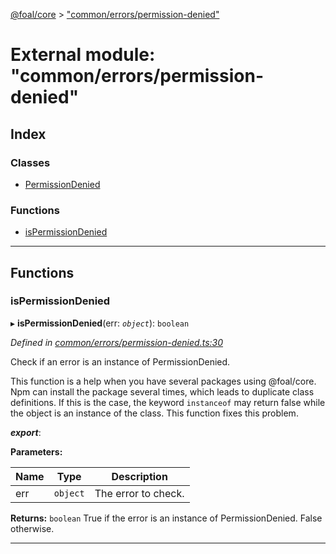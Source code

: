 [@foal/core](../README.md) > ["common/errors/permission-denied"](../modules/_common_errors_permission_denied_.md)

# External module: "common/errors/permission-denied"

## Index

### Classes

* [PermissionDenied](../classes/_common_errors_permission_denied_.permissiondenied.md)

### Functions

* [isPermissionDenied](_common_errors_permission_denied_.md#ispermissiondenied)

---

## Functions

<a id="ispermissiondenied"></a>

###  isPermissionDenied

▸ **isPermissionDenied**(err: *`object`*): `boolean`

*Defined in [common/errors/permission-denied.ts:30](https://github.com/FoalTS/foal/blob/70cc46bd/packages/core/src/common/errors/permission-denied.ts#L30)*

Check if an error is an instance of PermissionDenied.

This function is a help when you have several packages using @foal/core. Npm can install the package several times, which leads to duplicate class definitions. If this is the case, the keyword `instanceof` may return false while the object is an instance of the class. This function fixes this problem.

*__export__*: 

**Parameters:**

| Name | Type | Description |
| ------ | ------ | ------ |
| err | `object` |  The error to check. |

**Returns:** `boolean`
True if the error is an instance of PermissionDenied. False otherwise.

___

